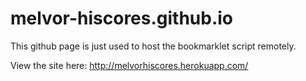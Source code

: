 # melvor-hiscores.github.io
This github page is just used to host the bookmarklet script remotely.

View the site here: http://melvorhiscores.herokuapp.com/ 
